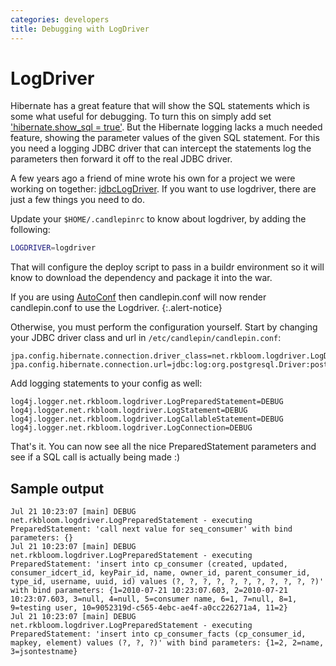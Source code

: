 ```yaml
---
categories: developers
title: Debugging with LogDriver
---
```

# LogDriver
Hibernate has a great feature that will show the SQL statements which is some
what useful for debugging. To turn this on simply add set ['hibernate.show_sql
= true'](https://forum.hibernate.org/viewtopic.php?p=2401574). But the
Hibernate logging lacks a much needed feature, showing the parameter values of
the given SQL statement.  For this you need a logging JDBC driver that can
intercept the statements log the parameters then forward it off to the real
JDBC driver.

A few years ago a friend of mine wrote his own for a project we were working on
together: [jdbcLogDriver](http://sourceforge.net/projects/jdbclogdriver/). If
you want to use logdriver, there are just a few things you need to do.

Update your `$HOME/.candlepinrc` to know about logdriver, by adding the following:

```bash
LOGDRIVER=logdriver
```

That will configure the deploy script to pass in a buildr environment so it will know to
download the dependency and package it into the war.

If you are using [AutoConf](auto_conf.html) then candlepin.conf will now render candlepin.conf
to use the Logdriver.
{:.alert-notice}

Otherwise, you must perform the configuration yourself.  Start by changing your
JDBC driver class and url in `/etc/candlepin/candlepin.conf`:

```properties
jpa.config.hibernate.connection.driver_class=net.rkbloom.logdriver.LogDriver
jpa.config.hibernate.connection.url=jdbc:log:org.postgresql.Driver:postgresql:candlepin
```

Add logging statements to your config as well:

```properties
log4j.logger.net.rkbloom.logdriver.LogPreparedStatement=DEBUG
log4j.logger.net.rkbloom.logdriver.LogStatement=DEBUG
log4j.logger.net.rkbloom.logdriver.LogCallableStatement=DEBUG
log4j.logger.net.rkbloom.logdriver.LogConnection=DEBUG
```

That's it. You can now see all the nice PreparedStatement parameters
and see if a SQL call is actually being made :)

## Sample output
```
Jul 21 10:23:07 [main] DEBUG net.rkbloom.logdriver.LogPreparedStatement - executing PreparedStatement: 'call next value for seq_consumer' with bind parameters: {}
Jul 21 10:23:07 [main] DEBUG net.rkbloom.logdriver.LogPreparedStatement - executing PreparedStatement: 'insert into cp_consumer (created, updated, consumer_idcert_id, keyPair_id, name, owner_id, parent_consumer_id, type_id, username, uuid, id) values (?, ?, ?, ?, ?, ?, ?, ?, ?, ?, ?)' with bind parameters: {1=2010-07-21 10:23:07.603, 2=2010-07-21 10:23:07.603, 3=null, 4=null, 5=consumer name, 6=1, 7=null, 8=1, 9=testing user, 10=9052319d-c565-4ebc-ae4f-a0cc226271a4, 11=2}
Jul 21 10:23:07 [main] DEBUG net.rkbloom.logdriver.LogPreparedStatement - executing PreparedStatement: 'insert into cp_consumer_facts (cp_consumer_id, mapkey, element) values (?, ?, ?)' with bind parameters: {1=2, 2=name, 3=jsontestname}
```
